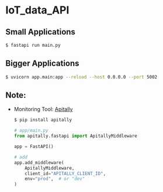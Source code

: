 # IoT_data_API

## Small Applications
```bash
$ fastapi run main.py
```

## Bigger Applications
```bash
$ uvicorn app.main:app --reload --host 0.0.0.0 --port 5002
```

## Note:
- Monitoring Tool: 
    [Apitally](https://app.apitally.io/traffic/fastapi-1?period=24h)
    ```bash
    $ pip install apitally
    ```
    ```python
    # app/main.py
    from apitally.fastapi import ApitallyMiddleware

    app = FastAPI()

    # add
    app.add_middleware(
        ApitallyMiddleware,
        client_id="APITALLY_CLIENT_ID",
        env="prod",  # or "dev"
    )
    ```